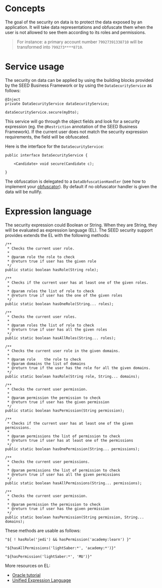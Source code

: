 # Concepts
The goal of the security on data is to protect the data exposed by an application. It will take data representations and obfuscate them when the user is not allowed to see them according to its roles and permissions.

> For instance: a primary account number `79927391338710` will be transformed into `799273****8710`.

# Service usage

The security on data can be applied by using the building blocks provided by the SEED Business Framework or by using the `DataSecurityService` as follows:

    @Inject
    private DataSecurityService dataSecurityService;

    dataSecurityService.secure(myDto);

This service will go through the object fields and look for a security expression (eg. the `@Restriction` annotation of the SEED Business Framework). If the current user does not match the security expression requirements, the field will be obfuscated.

Here is the interface for the `DataSecurityService`:

    public interface DataSecurityService {
	
	    <Candidate> void secure(Candidate c);

    }

The obfuscation is delegated to a `DataObfuscationHandler` (see how to implement your [obfuscator](/#!/seed-doc/security/data-obfuscation)). By default if no obfuscator handler is given the data will be nullify. 

# Expression language

The security expression could Boolean or String. When they are String, they will be evaluated as expression language (EL). The SEED security support provides extends the EL with the following methods:



    /**
     * Checks the current user role.
     *
     * @param role the role to check
     * @return true if user has the given role
     */
    public static boolean hasRole(String role);

    /**
     * Checks if the current user has at least one of the given roles.
     *
     * @param roles the list of role to check
     * @return true if user has the one of the given roles
     */
    public static boolean hasOneRole(String... roles);

    /**
     * Checks the current user roles.
     *
     * @param roles the list of role to check
     * @return true if user has all the given roles
     */
    public static boolean hasAllRoles(String... roles);

    /**
     * Checks the current user role in the given domains.
     *
     * @param role    the role to check
     * @param domains the list of domains
     * @return true if the user has the role for all the given domains.
     */
    public static boolean hasRole(String role, String... domains);

    /**
     * Checks the current user permission.
     *
     * @param permission the permission to check
     * @return true if user has the given permission
     */
    public static boolean hasPermission(String permission);

    /**
     * Checks if the current user has at least one of the given permissions.
     *
     * @param permissions the list of permission to check
     * @return true if user has at least one of the permissions
     */
    public static boolean hasOnePermission(String... permissions);

    /**
     * Checks the current user permissions.
     *
     * @param permissions the list of permission to check
     * @return true if user has all the given permissions
     */
    public static boolean hasAllPermissions(String... permissions);

    /**
     * Checks the current user permission.
     *
     * @param permission the permission to check
     * @return true if user has the given permission
     */
    public static boolean hasPermission(String permission, String... domains);

These methods are usable as follows:

    "${ ! hasRole('jedi') && hasPermission('academy:learn') }"

    "${hasAllPermissions('lightSaber:*', 'academy:*')}"

    "${hasPermission('lightSaber:*', 'MU')}"

More resources on EL:

* [Oracle tutorial](http://docs.oracle.com/javaee/6/tutorial/doc/gjddd.html)
* [Unified Expression Language](https://uel.java.net/)
